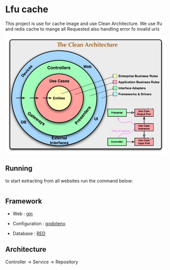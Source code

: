 # Lfu cache

This project is use for cache image  and use Clean Architecture. We use lfu and redis cache to mange all 
Requested also handling error fo invalid urls

<img src="docs/images/clean.jpg" alt="clean.jpg" width="700">


## Running

to start extracting from all websites run the command below:

```bash

```

## Framework

- Web : [gin](https://github.com/gin-gonic/gin)
- Configuration : [godotenv](https://github.com/joho/godotenv).

- Database : [RED](github.com/go-redis/redis/v8)

## Architecture

Controller -> Service -> Repository